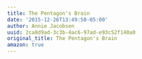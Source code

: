 ```yaml
---
title: The Pentagon's Brain
date: '2015-12-26T13:49:50-05:00'
author: Annie Jacobsen
uuid: 2ca8d9ad-3c3b-4ac6-97ad-e93c52f140a0
original_title: The Pentagon's Brain
amazon: true
---
```



